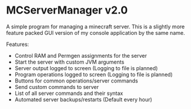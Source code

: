 MCServerManager v2.0
====================

A simple program for managing a minecraft server. This is a slightly more feature packed GUI version of my console application by the same name.

Features:
- Control RAM and Permgen assignments for the server
- Start the server with custom JVM arguments
- Server output logged to screen (Logging to file is planned)
- Program operations logged to screen (Logging to file is planned)
- Buttons for common operations/server commands
- Send custom commands to server
- List of all server commands and their syntax
- Automated server backups/restarts (Default every hour)
